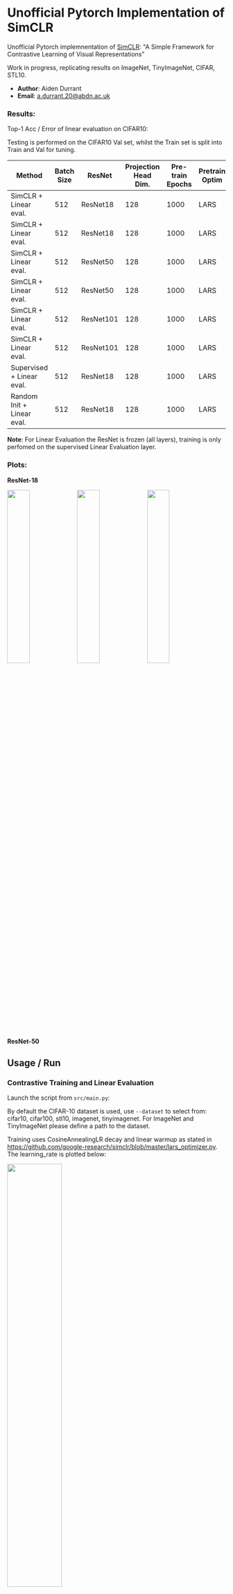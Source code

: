 # Unofficial Pytorch Implementation of SimCLR

Unofficial Pytorch implemnentation of [SimCLR](https://arxiv.org/pdf/2002.05709.pdf): "A Simple Framework for Contrastive Learning of Visual Representations"

Work in progress, replicating results on ImageNet, TinyImageNet, CIFAR, STL10.

  * **Author**: Aiden Durrant
  * **Email**: a.durrant.20@abdn.ac.uk

### Results:

Top-1 Acc / Error of linear evaluation on CIFAR10:

Testing is performed on the CIFAR10 Val set, whilst the Train set is split into Train and Val for tuning.

| Method  | Batch Size | ResNet | Projection Head Dim. | Pre-train Epochs | Pretrain Optim | Finetune Optim | Finetune LR | Eval Epochs | Acc(%) |
| ------------- | ------------- | ------------- | ------------- | ------------- | ------------- | ------------- | ------------- | ------------- | ------------- |
| SimCLR + Linear eval. | 512 | ResNet18 | 128 | 1000 | LARS | SGD | 0.01 | 100 | 88.53 |
| SimCLR + Linear eval. | 512 | ResNet18 | 128 | 1000 | LARS | LARS | 0.1 | 100 | 90.47 |
| SimCLR + Linear eval. | 512 | ResNet50 | 128 | 1000 |  LARS | SGD | 0.01 | 100  | 92.75 |
| SimCLR + Linear eval. | 512 | ResNet50 | 128 | 1000 | LARS | LARS | 0.1 | 100  | 92.45 |
| SimCLR + Linear eval. | 512 | ResNet101 | 128 | 1000 |  LARS | SGD | 0.01 | 100  | 93.98 |
| SimCLR + Linear eval. | 512 | ResNet101 | 128 | 1000 | LARS | LARS | 0.1 | 100  | 93.42 |
| Supervised + Linear eval.| 512 | ResNet18 | 128 | 1000 | LARS | LARS | 0.1 | 100 | 93.63 |
| Random Init + Linear eval.| 512 | ResNet18 | 128 | 1000 | LARS | LARS | 0.1 | 100 | 26.37 |

**Note**: For Linear Evaluation the ResNet is frozen (all layers), training is only perfomed on the supervised Linear Evaluation layer.

### Plots:

**ResNet-18**

<img src="media/resnet-18-ContrastiveLoss.png" width="32%" height="32%"><img src="media/resnet-18-acc.png" width="32%" height="32%"><img src="media/resnet-18-loss.png" width="32%" height="32%">


**ResNet-50**


## Usage / Run

### Contrastive Training and Linear Evaluation
Launch the script from `src/main.py`:

By default the CIFAR-10 dataset is used, use `--dataset` to select from: cifar10, cifar100, stl10, imagenet, tinyimagenet. For ImageNet and TinyImageNet please define a path to the dataset.

Training uses CosineAnnealingLR decay and linear warmup as stated in https://github.com/google-research/simclr/blob/master/lars_optimizer.py. The learning_rate is plotted below:

<img src="media/resnet-18-LR.png" width="50%" height="50%">

#### DistributedDataParallel

To train with **Distributed** for a slight computational speedup with multiple GPUs, use:

  `python -m torch.distributed.launch --nnodes=1 --node_rank=0 --nproc_per_node=2 --use_env main.py`


This will train on a single machine (`nnodes=1`), assigning 1 process per GPU where `nproc_per_node=2` refers to training on 2 GPUs. To train on `N` GPUs simply launch `N` processes by setting `nproc_per_node=N`.

The number of CPU threads to use per process is hard coded to `torch.set_num_threads(1)` for safety, and can be changed to `your # cpu threads / nproc_per_node` for better performance. ([fabio-deep](https://github.com/fabio-deep/Distributed-Pytorch-Boilerplate))

For more info on **multi-node** and **multi-gpu** distributed training refer to https://github.com/hgrover/pytorchdistr/blob/master/README.md

#### DataParallel

To train with traditional **nn.DataParallel** with multiple GPUs, use:

  `python main.py --no_distributed`

**Note:** The default config selects to use `--no_distributed`, therefore runnning `python main.py` runs the default hyperparameters without DistributedDataParallel.

### Linear Evaluation of a Pre-Trained Model

To evaluate the performace of a pre-trained model in a linear classification task just include the flag `--finetune` and provide a path to the pretrained model to `--load_checkpoint_dir`.

Example:

  `python main.py --no_distributed --finetune --load_checkpoint_dir ~/Documents/SimCLR-Pytorch/experiments/yyyy-mm-dd_hh-mm-ss/checkpoint.pt`

### Hyperparameters

The configuration / choice of hyperparameters for the script is handled either by command line arguments or config files.

An example config file is given at `SimCLR-Pytorch/config.conf`. Additionally, `.txt` or `.conf` files can be passed if you prefer, this is achieved using the flag `--c <PATH/TO/CONFIG.conf>`.

A list of arguments/options can be found below:

```
usage: main.py [-h] [-c MY_CONFIG] [--dataset DATASET]
               [--dataset_path DATASET_PATH] [--model MODEL]
               [--n_epochs N_EPOCHS] [--finetune_epochs FINETUNE_EPOCHS]
               [--warmup_epochs WARMUP_EPOCHS] [--batch_size BATCH_SIZE]
               [--learning_rate LEARNING_RATE]
               [--finetune_learning_rate FINETUNE_LEARNING_RATE]
               [--weight_decay WEIGHT_DECAY]
               [--finetune_weight_decay FINETUNE_WEIGHT_DECAY]
               [--optimiser OPTIMISER]
               [--finetune_optimiser FINETUNE_OPTIMISER] [--patience PATIENCE]
               [--temperature TEMPERATURE] [--jitter_d JITTER_D]
               [--jitter_p JITTER_P] [--blur_sigma BLUR_SIGMA BLUR_SIGMA]
               [--blur_p BLUR_P] [--grey_p GREY_P] [--no_twocrop]
               [--load_checkpoint_dir LOAD_CHECKPOINT_DIR] [--no_distributed]
               [--finetune] [--supervised]

Pytorch SimCLR Args that start with '--' (eg. --dataset) can also be set in a
config file (<PATH>/SimCLR-Pytorch/config.conf or specified via -c).
Config file syntax allows: key=value, flag=true, stuff=[a,b,c] (for details,
see syntax at https://goo.gl/R74nmi). If an arg is specified in more than one
place, then commandline values override config file values which override
defaults.

optional arguments:
  -h, --help            show this help message and exit
  -c MY_CONFIG, --my-config MY_CONFIG
                        config file path
  --dataset DATASET     Dataset, (Options: cifar10, cifar100, stl10, imagenet,
                        tinyimagenet).
  --dataset_path DATASET_PATH
                        Path to dataset, Not needed for TorchVision Datasets.
  --model MODEL         Model, (Options: resnet18, resnet34, resnet50,
                        resnet101, resnet152).
  --n_epochs N_EPOCHS   Number of Epochs in Contrastive Training.
  --finetune_epochs FINETUNE_EPOCHS
                        Number of Epochs in Linear Classification Training.
  --warmup_epochs WARMUP_EPOCHS
                        Number of Warmup Epochs During Contrastive Training.
  --batch_size BATCH_SIZE
                        Number of Samples Per Batch.
  --learning_rate LEARNING_RATE
                        Starting Learing Rate for Contrastive Training.
  --finetune_learning_rate FINETUNE_LEARNING_RATE
                        Starting Learing Rate for Linear Classification
                        Training.
  --weight_decay WEIGHT_DECAY
                        Contrastive Learning Weight Decay Regularisation
                        Factor.
  --finetune_weight_decay FINETUNE_WEIGHT_DECAY
                        Linear Classification Training Weight Decay
                        Regularisation Factor.
  --optimiser OPTIMISER
                        Optimiser, (Options: sgd, adam, lars).
  --finetune_optimiser FINETUNE_OPTIMISER
                        Finetune Optimiser, (Options: sgd, adam, lars).
  --patience PATIENCE   Number of Epochs to Wait for Improvement.
  --temperature TEMPERATURE
                        NT_Xent Temperature Factor
  --jitter_d JITTER_D   Distortion Factor for the Random Colour Jitter
                        Augmentation
  --jitter_p JITTER_P   Probability to Apply Random Colour Jitter Augmentation
  --blur_sigma BLUR_SIGMA BLUR_SIGMA
                        Radius to Apply Random Colour Jitter Augmentation
  --blur_p BLUR_P       Probability to Apply Gaussian Blur Augmentation
  --grey_p GREY_P       Probability to Apply Random Grey Scale
  --no_twocrop          Whether or Not to Use Two Crop Augmentation, Used to
                        Create Two Views of the Input for Contrastive
                        Learning. (Default: True)
  --load_checkpoint_dir LOAD_CHECKPOINT_DIR
                        Path to Load Pre-trained Model From.
  --no_distributed      Whether or Not to Use Distributed Training. (Default:
                        True)
  --finetune            Perform Only Linear Classification Training. (Default:
                        False)
  --supervised          Perform Supervised Pre-Training. (Default: False)
```

## Dependencies

Install dependencies with `requrements.txt`

  `pip install -r requirements.txt`

```
torch
torchvision
tensorboard
tqdm
configargparse
```

## References
  * T. Chen, et. al [SimCLR Paper](https://arxiv.org/pdf/2002.05709.pdf)


  * GoogleResearch [SimCLR](https://github.com/google-research/simclr/)


  * noahgolmant [pytorch-lars](https://github.com/noahgolmant/pytorch-lars)


  * pytorch [torchvision ResNet](https://github.com/pytorch/vision/blob/master/torchvision/models/resnet.py)


  * fabio-deep [Distributed-Pytorch-Boilerplate](https://github.com/fabio-deep/Distributed-Pytorch-Boilerplate)
